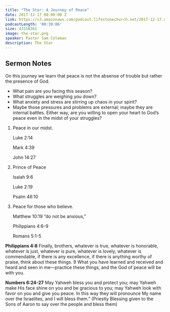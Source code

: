 ```yaml
---
title: "The Star: A Journey of Peace"
date: 2017-12-17 00:00:00 Z
link: https://s3.amazonaws.com/podcast.lifestonechurch.net/2017-12-17.mp3
podcastLength: '00:39:06'
size: 43158361
image: the-star.png
speaker: Pastor Sam Coleman
description: The Star
---
```


## Sermon Notes

On this journey we learn that peace is not the absense of trouble but rather the presence of God.

- What pain are you facing this season?
- What struggles are weighing you down?
- What anxiety and stress are stirring up chaos in your spirit?
- Maybe those pressures and problems are external; maybe they are internal battles. Either way, are you willing to open your heart to God’s peace even in the midst of your struggles?

1. Peace in our midst.

    Luke 2:14

    Mark 4:39

    John 14:27

2. Prince of Peace

    Isaiah 9:6

    Luke 2:19

    Psalm 46:10

3. Peace for those who  believe.

    Matthew 10:19 “do not be anxious,”

    Philippians 4:6-9

    Romans 5:1-5

**Philippians 4:8** Finally, brothers, whatever is true, whatever is honorable, whatever is just, whatever is pure, whatever is lovely, whatever is commendable, if there is any excellence, if there is anything worthy of praise, think about these things. 9 What you have learned and received and heard and seen in me—practice these things, and the God of peace will be with you.

**Numbers 6:24-27** May Yahweh bless you and protect you; may Yahweh make His face shine on you and be gracious to you; may Yahweh look with favor on you and give you peace. In this way they will pronounce My name over the Israelites, and I will bless them.” (Priestly Blessing given to the Sons of Aaron to say over the people and bless them)

